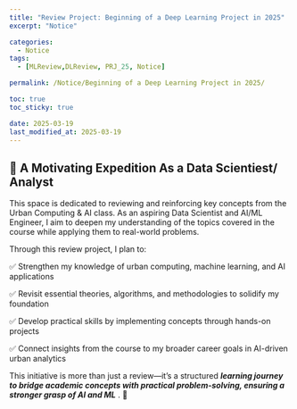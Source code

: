 ```yaml
---
title: "Review Project: Beginning of a Deep Learning Project in 2025"
excerpt: "Notice"

categories:
  - Notice
tags:
  - [MLReview,DLReview, PRJ_25, Notice]

permalink: /Notice/Beginning of a Deep Learning Project in 2025/

toc: true
toc_sticky: true

date: 2025-03-19
last_modified_at: 2025-03-19
---
```


## 🦥 A Motivating Expedition As a Data Scientiest/ Analyst 


This space is dedicated to reviewing and reinforcing key concepts from the Urban Computing & AI class. As an aspiring Data Scientist and AI/ML Engineer, I aim to deepen my understanding of the topics covered in the course while applying them to real-world problems.

Through this review project, I plan to:

✅ Strengthen my knowledge of urban computing, machine learning, and AI applications

✅ Revisit essential theories, algorithms, and methodologies to solidify my foundation

✅ Develop practical skills by implementing concepts through hands-on projects

✅ Connect insights from the course to my broader career goals in AI-driven urban analytics

This initiative is more than just a review—it’s a structured ***learning journey to bridge academic concepts with practical problem-solving, ensuring a stronger grasp of AI and ML*** . 🚀
